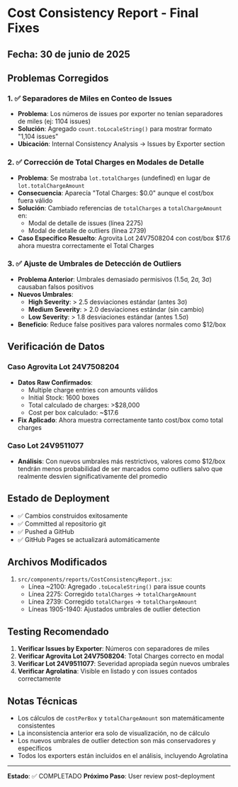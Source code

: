 # Cost Consistency Report - Final Fixes

## Fecha: 30 de junio de 2025

## Problemas Corregidos

### 1. ✅ Separadores de Miles en Conteo de Issues
- **Problema**: Los números de issues por exporter no tenían separadores de miles (ej: 1104 issues)
- **Solución**: Agregado `count.toLocaleString()` para mostrar formato "1,104 issues"
- **Ubicación**: Internal Consistency Analysis → Issues by Exporter section

### 2. ✅ Corrección de Total Charges en Modales de Detalle
- **Problema**: Se mostraba `lot.totalCharges` (undefined) en lugar de `lot.totalChargeAmount`
- **Consecuencia**: Aparecía "Total Charges: $0.0" aunque el cost/box fuera válido
- **Solución**: Cambiado referencias de `totalCharges` a `totalChargeAmount` en:
  - Modal de detalle de issues (línea 2275)
  - Modal de detalle de outliers (línea 2739)
- **Caso Específico Resuelto**: Agrovita Lot 24V7508204 con cost/box $17.6 ahora muestra correctamente el Total Charges

### 3. ✅ Ajuste de Umbrales de Detección de Outliers
- **Problema Anterior**: Umbrales demasiado permisivos (1.5σ, 2σ, 3σ) causaban falsos positivos
- **Nuevos Umbrales**:
  - **High Severity**: > 2.5 desviaciones estándar (antes 3σ)
  - **Medium Severity**: > 2.0 desviaciones estándar (sin cambio)
  - **Low Severity**: > 1.8 desviaciones estándar (antes 1.5σ)
- **Beneficio**: Reduce false positives para valores normales como $12/box

## Verificación de Datos

### Caso Agrovita Lot 24V7508204
- **Datos Raw Confirmados**: 
  - Multiple charge entries con amounts válidos
  - Initial Stock: 1600 boxes
  - Total calculado de charges: >$28,000
  - Cost per box calculado: ~$17.6
- **Fix Aplicado**: Ahora muestra correctamente tanto cost/box como total charges

### Caso Lot 24V9511077
- **Análisis**: Con nuevos umbrales más restrictivos, valores como $12/box tendrán menos probabilidad de ser marcados como outliers salvo que realmente desvíen significativamente del promedio

## Estado de Deployment

- ✅ Cambios construidos exitosamente
- ✅ Committed al repositorio git
- ✅ Pushed a GitHub
- ✅ GitHub Pages se actualizará automáticamente

## Archivos Modificados

1. `src/components/reports/CostConsistencyReport.jsx`:
   - Línea ~2100: Agregado `.toLocaleString()` para issue counts
   - Línea 2275: Corregido `totalCharges` → `totalChargeAmount`
   - Línea 2739: Corregido `totalCharges` → `totalChargeAmount`
   - Líneas 1905-1940: Ajustados umbrales de outlier detection

## Testing Recomendado

1. **Verificar Issues by Exporter**: Números con separadores de miles
2. **Verificar Agrovita Lot 24V7508204**: Total Charges correcto en modal
3. **Verificar Lot 24V9511077**: Severidad apropiada según nuevos umbrales
4. **Verificar Agrolatina**: Visible en listado y con issues contados correctamente

## Notas Técnicas

- Los cálculos de `costPerBox` y `totalChargeAmount` son matemáticamente consistentes
- La inconsistencia anterior era solo de visualización, no de cálculo
- Los nuevos umbrales de outlier detection son más conservadores y específicos
- Todos los exporters están incluidos en el análisis, incluyendo Agrolatina

---

**Estado**: ✅ COMPLETADO
**Próximo Paso**: User review post-deployment
